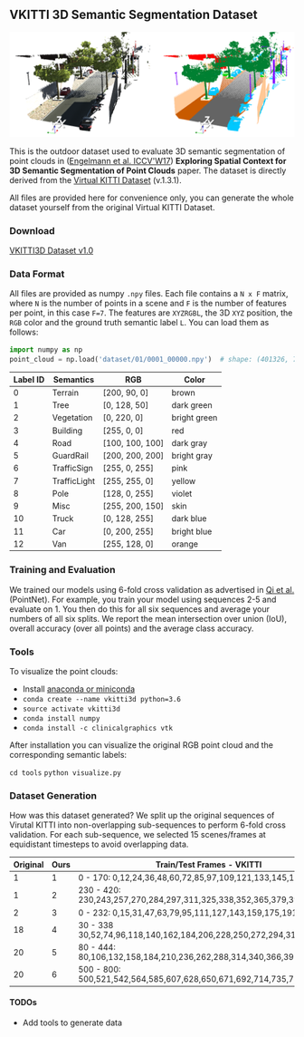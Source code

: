 ## VKITTI 3D Semantic Segmentation Dataset

![VKITTI3D](doc/teaser.png)

This is the outdoor dataset used to evaluate 3D semantic segmentation of point clouds in ([Engelmann et al. ICCV'W17](https://www.vision.rwth-aachen.de/page/3dsemseg)) **Exploring Spatial Context for 3D Semantic Segmentation of Point Clouds** paper.
The dataset is directly derived from the [Virtual KITTI Dataset](http://www.europe.naverlabs.com/Research/Computer-Vision/Proxy-Virtual-Worlds) (v.1.3.1).

All files are provided here for convenience only, you can generate the whole dataset yourself from the original Virtual KITTI Dataset.

### Download
[VKITTI3D Dataset v1.0](https://www.vision.rwth-aachen.de/media/resource_files/vkitti3d_dataset_v1.0.zip)

### Data Format
All files are provided as numpy ```.npy``` files.
Each file contains a ```N x F``` matrix, where ```N``` is the number of points in a scene and ```F``` is the number of features per point, in this case ```F=7```.
The features are ```XYZRGBL```, the 3D ```XYZ``` position, the ```RGB``` color and the ground truth semantic label ```L```. 
You can load them as follows:
```python
import numpy as np
point_cloud = np.load('dataset/01/0001_00000.npy')  # shape: (401326, 7)
```

| Label ID | Semantics  | RGB             | Color       |
|----------|------------|-----------------|-------------|
| 0  | Terrain          | [200, 90, 0]    | brown       |
| 1  | Tree             | [0, 128, 50]    | dark green  |
| 2  | Vegetation       | [0, 220, 0]     | bright green|
| 3  | Building         | [255, 0, 0]     | red         |
| 4  | Road             | [100, 100, 100] | dark gray   |
| 5  | GuardRail        | [200, 200, 200] | bright gray |
| 6  | TrafficSign      | [255, 0, 255]   | pink        |
| 7  | TrafficLight     | [255, 255, 0]   | yellow      |
| 8  | Pole             | [128, 0, 255]   | violet      |
| 9  | Misc             | [255, 200, 150] | skin        |
| 10 | Truck            | [0, 128, 255]   | dark blue   |
| 11 | Car              | [0, 200, 255]   | bright blue |
| 12 | Van              | [255, 128, 0]   | orange      |

### Training and Evaluation
We trained our models using 6-fold cross validation as advertised in [Qi et al.](https://arxiv.org/pdf/1612.00593.pdf) (PointNet). For example, you train your model using sequences 2-5 and evaluate on 1. You then do this for all six sequences and average your numbers of all six splits.
We report the mean intersection over union (IoU), overall accuracy (over all points) and the average class accuracy.

### Tools
To visualize the point clouds:

* Install [anaconda or miniconda](https://conda.io/docs/user-guide/install/index.html)
* ```conda create --name vkitti3d python=3.6```
* ```source activate vkitti3d```
* ```conda install numpy```
* ```conda install -c clinicalgraphics vtk```

After installation you can visualize the original RGB point cloud and the corresponding semantic labels:

```cd tools```
```python visualize.py```

### Dataset Generation
How was this dataset generated?
We split up the original sequences of Virutal KITTI into non-overlapping sub-sequences to perform 6-fold cross validation.
For each sub-sequence, we selected 15 scenes/frames at equidistant timesteps to avoid overlapping data.

| Original | Ours | Train/Test Frames - VKITTI |
|---|---|---|
|  1  | 1 |     0 - 170: 0,12,24,36,48,60,72,85,97,109,121,133,145,157, 170 |
|  1  | 2 | 230 - 420: 230,243,257,270,284,297,311,325,338,352,365,379,392,406,420 |
|  2  | 3 |     0 - 232: 0,15,31,47,63,79,95,111,127,143,159,175,191,207,223 |
| 18 | 4 |   30 - 338 30,52,74,96,118,140,162,184,206,228,250,272,294,316,338 |
| 20 | 5 |   80 - 444: 80,106,132,158,184,210,236,262,288,314,340,366,392,418,444 |
| 20 | 6 | 500 - 800: 500,521,542,564,585,607,628,650,671,692,714,735,757,778,800 |

#### TODOs
* Add tools to generate data
